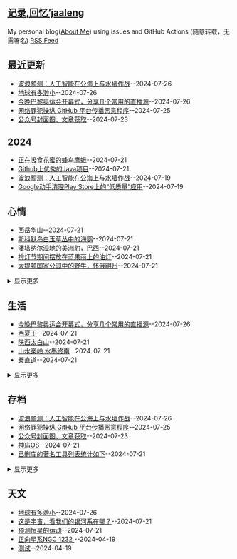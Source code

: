 ## [记录,回忆‘jaaleng](https://jianghaiyina.com/)
My personal blog([About Me](https://github.com/jaaleng/gitblog/issues/2)) using issues and GitHub Actions (随意转载，无需署名)
[RSS Feed](https://raw.githubusercontent.com/jaaleng/gitblog/master/feed.xml)

## 最近更新
- [波浪预测：人工智能在公海上与水墙作战](https://github.com/jaaleng/gitblog/issues/60)--2024-07-26
- [地球有多渺小](https://github.com/jaaleng/gitblog/issues/59)--2024-07-26
- [今晚巴黎奥运会开幕式，分享几个常用的直播源](https://github.com/jaaleng/gitblog/issues/58)--2024-07-26
- [网络罪犯操纵 GitHub 平台传播恶意程序](https://github.com/jaaleng/gitblog/issues/57)--2024-07-25
- [公众号封面图、文章获取](https://github.com/jaaleng/gitblog/issues/56)--2024-07-23
## 2024
- [正在吸食花蜜的蜂鸟鹰蛾](https://github.com/jaaleng/gitblog/issues/29)--2024-07-21
- [Github上优秀的Java项目](https://github.com/jaaleng/gitblog/issues/27)--2024-07-21
- [波浪预测：人工智能在公海上与水墙作战](https://github.com/jaaleng/gitblog/issues/23)--2024-07-19
- [Google动手清理Play Store上的“低质量”应用](https://github.com/jaaleng/gitblog/issues/22)--2024-07-19
## 心情
- [西岳华山](https://github.com/jaaleng/gitblog/issues/53)--2024-07-21
- [斯科默岛白玉草丛中的海鹦](https://github.com/jaaleng/gitblog/issues/51)--2024-07-21
- [潘塔纳尔湿地的美洲豹，巴西](https://github.com/jaaleng/gitblog/issues/46)--2024-07-21
- [排灯节期间摆放在蓝果丽上的油灯](https://github.com/jaaleng/gitblog/issues/45)--2024-07-21
- [大提顿国家公园中的野牛，怀俄明州](https://github.com/jaaleng/gitblog/issues/36)--2024-07-21
<details><summary>显示更多</summary>

- [奥地利圣珀尔滕](https://github.com/jaaleng/gitblog/issues/34)--2024-07-21
- [阿尔塞多火山上的象龟](https://github.com/jaaleng/gitblog/issues/33)--2024-07-21
- [重新安装了系统，又折腾了一回hexo](https://github.com/jaaleng/gitblog/issues/30)--2024-07-21
- [正在吸食花蜜的蜂鸟鹰蛾](https://github.com/jaaleng/gitblog/issues/29)--2024-07-21
- [发个视频试下](https://github.com/jaaleng/gitblog/issues/11)--2024-05-13
- [苹果中国应用商店下架WhatsApp和Threads](https://github.com/jaaleng/gitblog/issues/4)--2024-04-19
</details>

## 生活
- [今晚巴黎奥运会开幕式，分享几个常用的直播源](https://github.com/jaaleng/gitblog/issues/58)--2024-07-26
- [西夏王](https://github.com/jaaleng/gitblog/issues/52)--2024-07-21
- [ 陕西太白山](https://github.com/jaaleng/gitblog/issues/49)--2024-07-21
- [山水秦岭 水墨终南](https://github.com/jaaleng/gitblog/issues/48)--2024-07-21
- [秦直道](https://github.com/jaaleng/gitblog/issues/47)--2024-07-21
<details><summary>显示更多</summary>

- [潘塔纳尔湿地的美洲豹，巴西](https://github.com/jaaleng/gitblog/issues/46)--2024-07-21
- [排灯节期间摆放在蓝果丽上的油灯](https://github.com/jaaleng/gitblog/issues/45)--2024-07-21
- [宁武悬空古栈道](https://github.com/jaaleng/gitblog/issues/44)--2024-07-21
- [猫猫娜拉：搭顺风车 环游世界](https://github.com/jaaleng/gitblog/issues/43)--2024-07-21
- [惠塔国家公园的海岸线](https://github.com/jaaleng/gitblog/issues/41)--2024-07-21
- [关山草原](https://github.com/jaaleng/gitblog/issues/40)--2024-07-21
- [带壳的栗子](https://github.com/jaaleng/gitblog/issues/37)--2024-07-21
- [比岳飞还牛的两位抗金名将：一个病逝前线，一个被贬13年](https://github.com/jaaleng/gitblog/issues/35)--2024-07-21
- [Telegram警惕假冒官方的双向限制解除机器人](https://github.com/jaaleng/gitblog/issues/31)--2024-07-21
- [重新安装了系统，又折腾了一回hexo](https://github.com/jaaleng/gitblog/issues/30)--2024-07-21
- [在佛蒙特，用无人机捕捉未见之美](https://github.com/jaaleng/gitblog/issues/28)--2024-07-21
- [Emby客户端整理汇总](https://github.com/jaaleng/gitblog/issues/26)--2024-07-21
- [黑洞的吸积盘与喷流](https://github.com/jaaleng/gitblog/issues/25)--2024-07-21
- [苹果发布新品邀请函：放飞吧！](https://github.com/jaaleng/gitblog/issues/7)--2024-04-23
- [谢谢大家了](https://github.com/jaaleng/gitblog/issues/6)--2024-04-21
</details>

## 存档
- [波浪预测：人工智能在公海上与水墙作战](https://github.com/jaaleng/gitblog/issues/60)--2024-07-26
- [网络罪犯操纵 GitHub 平台传播恶意程序](https://github.com/jaaleng/gitblog/issues/57)--2024-07-25
- [公众号封面图、文章获取](https://github.com/jaaleng/gitblog/issues/56)--2024-07-23
- [神庙OS](https://github.com/jaaleng/gitblog/issues/50)--2024-07-21
- [已删库的著名工具列表统计如下](https://github.com/jaaleng/gitblog/issues/42)--2024-07-21
<details><summary>显示更多</summary>

- [电话号码泄露一小时后，你的个人信息就能被查个底朝天](https://github.com/jaaleng/gitblog/issues/39)--2024-07-21
- [比岳飞还牛的两位抗金名将：一个病逝前线，一个被贬13年](https://github.com/jaaleng/gitblog/issues/35)--2024-07-21
- [Telegram语音聊天2.0：频道、数以百万的听众、语音聊天录制、管理员工具](https://github.com/jaaleng/gitblog/issues/32)--2024-07-21
- [Github上优秀的Java项目](https://github.com/jaaleng/gitblog/issues/27)--2024-07-21
- [网易发布 iOS、Android 个人媒体库](https://github.com/jaaleng/gitblog/issues/24)--2024-07-21
- [OpenAI推出“GPT-4o mini](https://github.com/jaaleng/gitblog/issues/21)--2024-07-18
- [Google和微软的耗电量已经超过了100多个国家](https://github.com/jaaleng/gitblog/issues/19)--2024-07-16
- [图床集合](https://github.com/jaaleng/gitblog/issues/18)--2024-07-15
- [一个基于 React native 开发的音乐软件](https://github.com/jaaleng/gitblog/issues/17)--2024-07-15
- [马斯克称星舰4周内将再次试飞](https://github.com/jaaleng/gitblog/issues/16)--2024-07-07
- [腾讯视频 visionOS 端今日上线 提供逾 600 部作品](https://github.com/jaaleng/gitblog/issues/15)--2024-06-14
- [庆余年 第二季 ](https://github.com/jaaleng/gitblog/issues/14)--2024-05-22
- [一个开源的多人在线协作知识库应用](https://github.com/jaaleng/gitblog/issues/13)--2024-05-21
- [一个免费电子书下载站](https://github.com/jaaleng/gitblog/issues/10)--2024-05-06
- [TensorFlow Internals.](https://github.com/jaaleng/gitblog/issues/9)--2024-05-05
- [微信视频号下载工具](https://github.com/jaaleng/gitblog/issues/8)--2024-05-01
- [测](https://github.com/jaaleng/gitblog/issues/3)--2024-04-19
</details>

## 天文
- [地球有多渺小](https://github.com/jaaleng/gitblog/issues/59)--2024-07-26
- [这是宇宙，看我们的银河系在哪？](https://github.com/jaaleng/gitblog/issues/55)--2024-07-21
- [预测恒星的运动](https://github.com/jaaleng/gitblog/issues/54)--2024-07-21
- [正向星系NGC 1232  ](https://github.com/jaaleng/gitblog/issues/5)--2024-04-19
- [测试](https://github.com/jaaleng/gitblog/issues/2)--2024-04-19
